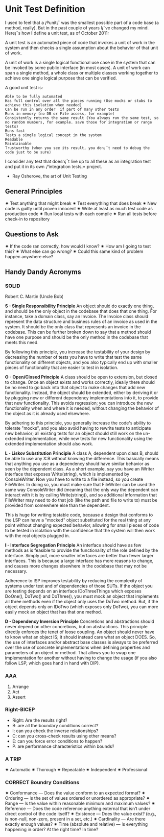 # Unit Test Definition
I used to feel that a ¡®unit¡¯ was the smallest possible part of a code base (a method, really). But in the past couple of years I¡¯ve changed my mind. Here¡¯s how I define a unit test, as of October 2011:

A unit test is an automated piece of code that invokes a unit of work in the system and then checks a single assumption about the behavior of that unit of work.

A unit of work is a single logical functional use case in the system that can be invoked by some public interface (in most cases). A unit of work can span a single method, a whole class or multiple classes working together to achieve one single logical purpose that can be verified.

A good unit test is:

    Able to be fully automated
    Has full control over all the pieces running (Use mocks or stubs to achieve this isolation when needed)
    Can be run in any order  if part of many other tests
    Runs in memory (no DB or File access, for example)
    Consistently returns the same result (You always run the same test, so no random numbers, for example. save those for integration or range tests)
    Runs fast
    Tests a single logical concept in the system
    Readable
    Maintainable
    Trustworthy (when you see its result, you don¡¯t need to debug the code just to be sure)

I consider any test that doesn¡¯t live up to all these as an integration test and put it in its own ¡°integration tests¡± project.

- Ray Osherove, the art of Unit Testing


## General Principles
✷ Test anything that might break
✷ Test everything that does break
✷ New code is guilty until proven innocent
✷ Write at least as much test code as production code
✷ Run local tests with each compile
✷ Run all tests before check-in to repository


## Questions to Ask
✷ If the code ran correctly, how would I know?
✷ How am I going to test this?
✷ What else can go wrong?
✷ Could this same kind of problem happen anywhere else?


## Handy Dandy Acronyms

### SOLID
Robert C. Martin (Uncle Bob)

**S - Single Responsibility Principle**
An object should do exactly one thing, and should be the only object in the codebase that does that one thing. For instance, take a domain class, say an Invoice. The Invoice class should represent the data structure and business rules of an invoice as used in the system. It should be the only class that represents an invoice in the codebase. This can be further broken down to say that a method should have one purpose and should be the only method in the codebase that meets this need.

By following this principle, you increase the testability of your design by decreasing the number of tests you have to write that test the same functionality on different objects, and you also typically end up with smaller pieces of functionality that are easier to test in isolation.

**O - Open/Closed Principle**
A class should be open to extension, but closed to change. Once an object exists and works correctly, ideally there should be no need to go back into that object to make changes that add new functionality. Instead, the object should be extended, either by deriving it or by plugging new or different dependency implementations into it, to provide that new functionality. This avoids regression; you can introduce the new functionality when and where it is needed, without changing the behavior of the object as it is already used elsewhere.

By adhering to this principle, you generally increase the code's ability to tolerate "mocks", and you also avoid having to rewrite tests to anticipate new behavior; all existing tests for an object should still work on the un-extended implementation, while new tests for new functionality using the extended implementation should also work.

**L - Liskov Substitution Principle**
A class A, dependent upon class B, should be able to use any X:B without knowing the difference. This basically means that anything you use as a dependency should have similar behavior as seen by the dependent class. As a short example, say you have an IWriter interface that exposes Write(string), which is implemented by ConsoleWriter. Now you have to write to a file instead, so you create FileWriter. In doing so, you must make sure that FileWriter can be used the same way ConsoleWriter did (meaning that the only way the dependent can interact with it is by calling Write(string)), and so additional information that FileWriter may need to do that job (like the path and file to write to) must be provided from somewhere else than the dependent.

This is huge for writing testable code, because a design that conforms to the LSP can have a "mocked" object substituted for the real thing at any point without changing expected behavior, allowing for small pieces of code to be tested in isolation with the confidence that the system will then work with the real objects plugged in.

**I - Interface Segregation Principle**
An interface should have as few methods as is feasible to provide the functionality of the role defined by the interface. Simply put, more smaller interfaces are better than fewer larger interfaces. This is because a large interface has more reasons to change, and causes more changes elsewhere in the codebase that may not be necessary.

Adherence to ISP improves testability by reducing the complexity of systems under test and of dependencies of those SUTs. If the object you are testing depends on an interface IDoThreeThings which exposes DoOne(), DoTwo() and DoThree(), you must mock an object that implements all three methods even if the object only uses the DoTwo method. But, if the object depends only on IDoTwo (which exposes only DoTwo), you can more easily mock an object that has that one method.

**D - Dependency Inversion Principle**
Concretions and abstractions should never depend on other concretions, but on abstractions. This principle directly enforces the tenet of loose coupling. An object should never have to know what an object IS; it should instead care what an object DOES. So, the use of interfaces and/or abstract base classes is always to be preferred over the use of concrete implementations when defining properties and parameters of an object or method. That allows you to swap one implementation for another without having to change the usage (if you also follow LSP, which goes hand in hand with DIP).


### AAA
1. Arrange
2. Act
3. Assert


### Right-BICEP
- Right: Are the results right?
- B: are all the boundary conditions correct?
- I: can you check the inverse relationships?
- C: can you cross-check results using other means?
- E: can you force error conditions to happen?
- P: are performance characteristics within bounds?


### A TRIP
✷ Automatic
✷ Thorough
✷ Repeatable
✷ Independent
✷ Professional


### CORRECT Boundry Conditions
✷ Conformance — Does the value conform to an expected format?
✷ Ordering — Is the set of values ordered or unordered as appropriate?
✷ Range — Is the value within reasonable minimum and maximum values?
✷ Reference — Does the code reference anything external that isn’t under direct control of the code itself?
✷ Existence — Does the value exist? (e.g., is non-null, non-zero, present in a set, etc.)
✷ Cardinality — Are there exactly enough values?
✷ Time (absolute and relative) — Is everything happening in order? At the right time? In time?




